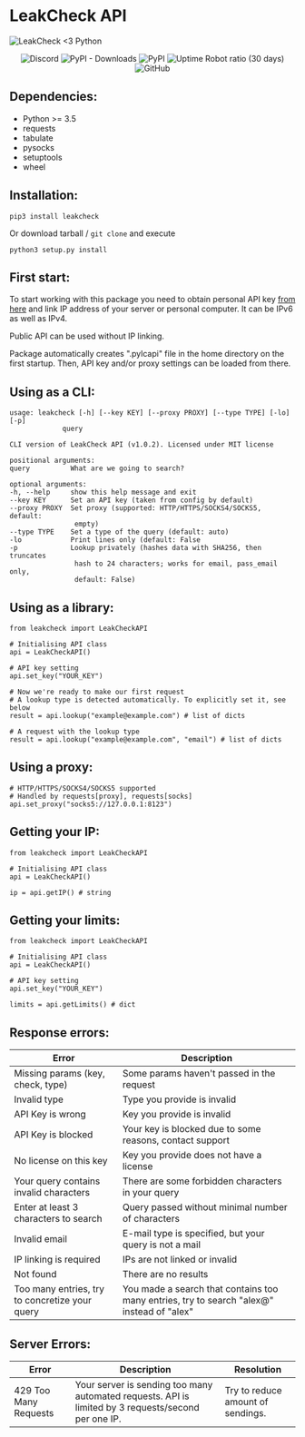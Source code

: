 # LeakCheck API

![LeakCheck <3 Python](https://i.imgur.com/G30V91m.png)
<p align="center">
<img alt="Discord" src="https://img.shields.io/discord/626798391162175528">
<img alt="PyPI - Downloads" src="https://img.shields.io/pypi/dm/leakcheck">
<img alt="PyPI" src="https://img.shields.io/pypi/v/leakcheck">
<img alt="Uptime Robot ratio (30 days)" src="https://img.shields.io/uptimerobot/ratio/m787582856-3411c8623fccb7e99d3dfc1f">
<img alt="GitHub" src="https://img.shields.io/github/license/leakcheck/leakcheck-api">
</p>

## Dependencies:

 - Python >= 3.5
 - requests
 - tabulate
 - pysocks
 - setuptools
 - wheel

## Installation:

    pip3 install leakcheck

Or download tarball / `git clone` and execute

    python3 setup.py install

## First start:

To start working with this package you need to obtain personal API key [from here](https://leakcheck.net/api_s) and link IP address of your server or personal computer. It can be IPv6 as well as IPv4.

Public API can be used without IP linking.

Package automatically creates ".pylcapi" file in the home directory on the first startup. Then, API key and/or proxy settings can be loaded from there.

## Using as a CLI:

    usage: leakcheck [-h] [--key KEY] [--proxy PROXY] [--type TYPE] [-lo] [-p]
                 query

    CLI version of LeakCheck API (v1.0.2). Licensed under MIT license

    positional arguments:
    query          What are we going to search?

    optional arguments:
    -h, --help     show this help message and exit
    --key KEY      Set an API key (taken from config by default)
    --proxy PROXY  Set proxy (supported: HTTP/HTTPS/SOCKS4/SOCKS5, default:
                    empty)
    --type TYPE    Set a type of the query (default: auto)
    -lo            Print lines only (default: False
    -p             Lookup privately (hashes data with SHA256, then truncates
                    hash to 24 characters; works for email, pass_email only,
                    default: False)
        
## Using as a library:

    from leakcheck import LeakCheckAPI
    
    # Initialising API class
    api = LeakCheckAPI()
    
    # API key setting
    api.set_key("YOUR_KEY")
    
    # Now we're ready to make our first request
    # A lookup type is detected automatically. To explicitly set it, see below
    result = api.lookup("example@example.com") # list of dicts

    # A request with the lookup type
    result = api.lookup("example@example.com", "email") # list of dicts

## Using a proxy:

    # HTTP/HTTPS/SOCKS4/SOCKS5 supported
    # Handled by requests[proxy], requests[socks]
    api.set_proxy("socks5://127.0.0.1:8123")

## Getting your IP:

    from leakcheck import LeakCheckAPI
    
    # Initialising API class
    api = LeakCheckAPI()
    
    ip = api.getIP() # string

## Getting your limits:

    from leakcheck import LeakCheckAPI
    
    # Initialising API class
    api = LeakCheckAPI()

    # API key setting
    api.set_key("YOUR_KEY")
    
    limits = api.getLimits() # dict

## Response errors:

| Error | Description |
|--|--|
| Missing params (key, check, type) | Some params haven't passed in the request |
| Invalid type | Type you provide is invalid |
| API Key is wrong | Key you provide is invalid |
| API Key is blocked | Your key is blocked due to some reasons, contact support |
| No license on this key | Key you provide does not have a license |
| Your query contains invalid characters | There are some forbidden characters in your query |
| Enter at least 3 characters to search | Query passed without minimal number of characters |
| Invalid email | E-mail type is specified, but your query is not a mail |
| IP linking is required | IPs are not linked or invalid |
| Not found | There are no results |
| Too many entries, try to concretize your query | You made a search that contains too many entries, try to search "alex@" instead of "alex" |

## Server Errors:
| Error | Description | Resolution |
|--|--|--|
| 429 Too Many Requests | Your server is sending too many automated requests. API is limited by 3 requests/second per one IP. | Try to reduce amount of sendings.
